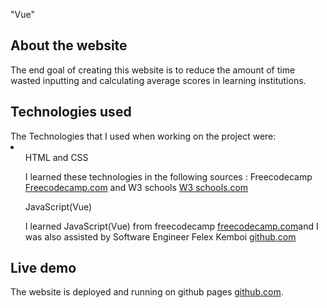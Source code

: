 "Vue"
<h2>About the website</h2>
The end goal of creating this website is to  reduce the amount of time wasted inputting and calculating average scores in learning institutions.
<h2>Technologies used</h2>
The Technologies that I used when working on the project were:
<li>
  <ul>
    HTML and CSS
  <p> I learned these technologies in the following sources :
    Freecodecamp <a href="https://www.freecodecamp.org">Freecodecamp.com</a> and
    W3 schools <a href="https://www.w3schools.com">W3 schools.com</a>
    </p>
    JavaScript(Vue)
    <p>I learned JavaScript(Vue) from freecodecamp  <a href="https://www.freecodecamp.org">freecodecamp.com</a>and I was also assisted by Software Engineer Felex Kemboi  <a href="https://github.com/felexkemboi">github.com</a></p>
  </ul>
  <h2>Live demo</h2>
    The website is deployed and running on github pages <a href="https://davidwagura.github.io/Vue/">github.com</a>.
</li>
